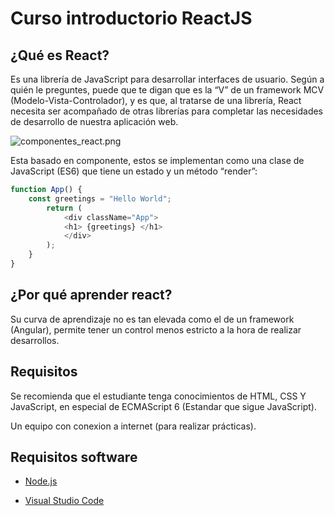 # Curso introductorio ReactJS

## ¿Qué es React?

Es una librería de JavaScript para desarrollar interfaces de usuario. Según a quién le preguntes, puede que te digan que es la “V” de un framework MCV (Modelo-Vista-Controlador), y es que, al tratarse de una librería, React necesita ser acompañado de otras librerías para completar las necesidades de desarrollo de nuestra aplicación web.

<img src="file:///C:/Users/Salomon_DEV/Documents/UCompensar/Curso%20React/Imagenes_Apoyo/componentes_react.png" title="" alt="componentes_react.png" data-align="center">

Esta basado en componente, estos se implementan como una clase de JavaScript (ES6) que tiene un estado y un método “render”:

```js
function App() {
    const greetings = "Hello World";
        return (
            <div className="App">
            <h1> {greetings} </h1>
            </div>
        );
    }
}
```

## ¿Por qué aprender react?

Su curva de aprendizaje no es tan elevada como el de un framework (Angular), permite tener un control menos estricto a la hora de realizar desarrollos.

## Requisitos

Se recomienda que el estudiante tenga conocimientos de HTML, CSS Y JavaScript, en especial de ECMAScript 6 (Estandar que sigue JavaScript).

Un equipo con conexion a internet (para realizar prácticas).

## Requisitos software

- [Node.js](https://nodejs.org/en/)

- [Visual Studio Code](https://code.visualstudio.com/)
